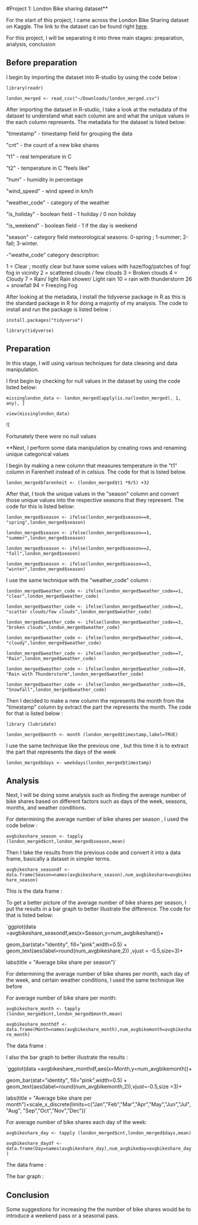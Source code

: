 #Project 1: London Bike sharing dataset** 

For the start of this project, I came across the London Bike Sharing dataset on Kaggle.
The link to the dataset can be found right [here](https://www.kaggle.com/datasets/hmavrodiev/london-bike-sharing-dataset).

For this project, I will be separating it into three main stages: preparation, analysis, conclusion  

## Before preparation
I begin by importing the dataset into R-studio by using the code below :

`library(readr)`

`london_merged <- read_csv("~/Downloads/london_merged.csv")`


After importing the dataset in R-studio, I take a look at the metadata of the dataset to understand what each column are
and what the unique values in the each column represents. The metadata for the dataset is listed below: 

"timestamp" - timestamp field for grouping the data

"cnt" - the count of a new bike shares

"t1" - real temperature in C

"t2" - temperature in C "feels like"

"hum" - humidity in percentage

"wind_speed" - wind speed in km/h

"weather_code" - category of the weather

"is_holiday" - boolean field - 1 holiday / 0 non holiday

"is_weekend" - boolean field - 1 if the day is weekend

"season" - category field meteorological seasons: 0-spring ; 1-summer; 2-fall; 3-winter.

-"weathe_code" category description:

1 = Clear ; mostly clear but have some values with haze/fog/patches of fog/ fog in vicinity 2 = scattered clouds / few clouds 3 = Broken clouds 4 = Cloudy 7 = Rain/ light Rain shower/ Light rain 10 = rain with thunderstorm 26 = snowfall 94 = Freezing Fog

After looking at the metadata, I install the tidyverse package in R as this is the standard package in R for doing
a majority of my analysis. The code to install and run the package is listed below :

`install.packages("tidyverse")`

`library(tidyverse)`

## Preparation
In this stage, I will using various techniques for data cleaning and data manipulation. 

I first begin by checking for null values in the dataset by using the code listed below:

`missinglondon_data <- london_merged[apply(is.na(london_merged), 1, any), ]`

`view(missinglondon_data)`

!(

Fortunately  there were no null values


**Next, I perform some data manipulation by creating rows and renaming unique categorical values

I begin by  making a new column that measures temperature in the "t1" column in Farenheit instead of in celsius. The code for that is listed below.  

`london_merged$farenheit <- (london_merged$t1 *9/5) +32`

After that, I took the unique values in the "season" column and convert those unique values into the respective seasons that they represent. The code for this is listed below:

`london_merged$season <- ifelse(london_merged$season==0, "spring",london_merged$season)`

`london_merged$season <- ifelse(london_merged$season==1, "summer",london_merged$season)`

`london_merged$season <- ifelse(london_merged$season==2, "fall",london_merged$season)`

`london_merged$season <- ifelse(london_merged$season==3, "winter",london_merged$season)`

I use the same technique with the "weather_code" column : 

`london_merged$weather_code <- ifelse(london_merged$weather_code==1, "clear",london_merged$weather_code)`

`london_merged$weather_code <- ifelse(london_merged$weather_code==2, "scatter clouds/few clouds",london_merged$weather_code)`

`london_merged$weather_code <- ifelse(london_merged$weather_code==3, "broken clouds",london_merged$weather_code)`

`london_merged$weather_code <- ifelse(london_merged$weather_code==4, "cloudy",london_merged$weather_code)`

`london_merged$weather_code <- ifelse(london_merged$weather_code==7, "Rain",london_merged$weather_code)`

`london_merged$weather_code <- ifelse(london_merged$weather_code==10, "Rain with Thunderstorm",london_merged$weather_code)`

`london_merged$weather_code <- ifelse(london_merged$weather_code==26, "Snowfall",london_merged$weather_code)`


Then I decided to make a new column the represents the month from the "timestamp" column by extract the part the represents the month.
The code for that is listed below : 

`library (lubridate)`

`london_merged$month <- month (london_merged$timestamp,label=TRUE)`

I use the same technique like the previous one , but this time it is to extract the part that represents the days of the week 

`london_merged$days <- weekdays(london_merged$timestamp)`


## Analysis 

Next, I will be doing some analysis such as finding the average number of bike shares based on different factors such as days of the week, seasons, months, and weather conditions. 

For determining the average number of bike shares per season , I used the code below : 

`avgbikeshare_season <- tapply (london_merged$cnt,london_merged$season,mean)`

Then I take the results from the previous code and convert it into a data frame, basically a dataset in simpler terms. 

`avgbikeshare_seasondf <- data.frame(Season=names(avgbikeshare_season),num_avgbikeshare=avgbikeshare_season)`

This is the data frame : 



To get a better picture of the average number of bike shares per season, I put the results in a bar graph to better illustrate the difference. The code for that is listed below: 

`ggplot(data =avgbikeshare_seasondf,aes(x=Season,y=num_avgbikeshare))+
  
 geom_bar(stat="identity", fill="pink",width=0.5) + geom_text(aes(label=round(num_avgbikeshare,2)) ,vjust = -0.5,size=3)+
  
  labs(title = "Average bike share per season")`
  

For determining the average number of bike shares per month, each day of the week, and certain weather conditions, I used the same technique like before

For average number of bike share per month: 

`avgbikeshare_month <- tapply (london_merged$cnt,london_merged$month,mean)`

`avgbikeshare_monthdf <- data.frame(Month=names(avgbikeshare_month),num_avgbikemonth=avgbikeshare_month)`

The data frame : 


I also the bar graph to better illustrate the results  : 

`ggplot(data =avgbikeshare_monthdf,aes(x=Month,y=num_avgbikemonth))+
 
 geom_bar(stat="identity", fill="pink",width=0.5) +  geom_text(aes(label=round(num_avgbikemonth,2)),vjust=-0.5,size =3)+
  
labs(title = "Average bike share per month")+scale_x_discrete(limits=c("Jan","Feb","Mar","Apr","May","Jun","Jul","Aug", "Sep","Oct","Nov","Dec"))`


For average number of bike shares each day of the week:

`avgbikeshare_day <- tapply (london_merged$cnt,london_merged$days,mean)`

`avgbikeshare_daydf <- data.frame(Day=names(avgbikeshare_day),num_avgbikeday=avgbikeshare_day)`

The data frame :



The bar graph : 







## Conclusion 

Some suggestions for increasing the the number of bike shares would be to introduce a weekend pass or a seasonal pass. 
  





































